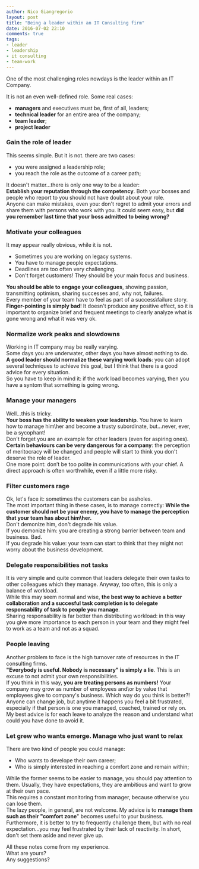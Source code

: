 ```yaml
---
author: Nico Giangregorio
layout: post
title: "Being a leader within an IT Consulting firm"
date: 2016-07-02 22:10
comments: true
tags:
- leader
- leadership
- it consulting
- team-work
---
```


One of the most challenging roles nowdays is the leader within an IT Company.   

It is not an even well-defined role. Some real cases:

* **managers** and executives must be, first of all, leaders;
* **technical leader** for an entire area of the company;
* **team leader**;
* **project leader**  


###  Gain the role of leader  
This seems simple. But it is not. there are two cases:

-	you were assigned a leadership role;
-	you reach the role as the outcome of a career path;  

It doesn't matter...there is only one way to be a leader:  
**Establish your reputation through the competency**.
Both your bosses and people who report to you should not have doubt about your role.  
Anyone can make mistakes, even you: don't regret to admit your errors and share them with persons who work with you. It could seem easy, but **did you remember last time that your boss admitted to being wrong?**  

### Motivate your colleagues  
It may appear really obvious, while it is not.


-	Sometimes you are working on legacy systems.
-	You have to manage people expectations.
-	Deadlines are too often very challenging.
-	Don't forget customers! They should be your main focus and business.  

**You should be able to engage your colleagues**, showing passion, transmitting optimism, sharing successes and, why not, failures.  
Every member of your team have to feel as part of a success\failure story.  
**Finger-pointing is simply bad**! It doesn't produce any positive effect, so it is important to organize brief and frequent meetings to clearly analyze what is gone wrong and what it was very ok.  

### Normalize work peaks and slowdowns
Working in IT company may be really varying.  
Some days you are underwater, other days you have almost nothing to do.  
**A good leader should normalize these varying work loads**: you can adopt several techniques to achieve this goal, but I think that there is a good advice for every situation.  
So you have to keep in mind it: if the work load becomes varying, then you have a syntom that something is going wrong.  

### Manage your managers
Well...this is tricky.  
**Your boss has the ability to weaken your leadership**. You have to learn how to manage him\her and become a trusty subordinate, but...never, ever, be a sycophant!  
Don't forget you are an example for other leaders (even for aspiring ones). **Certain behaviours can be very dangerous for a company**: the perception of meritocracy will be changed and people will start to think you don't deserve the role of leader.  
One more point: don’t be too polite in communications with your chief. A direct approach is often worthwhile, even if a little more risky.  

### Filter customers rage
Ok, let's face it: sometimes the customers can be assholes.  
The most important thing in these cases, is to manage correctly:
**While the customer should not be your enemy, you have to manage the perception that your team has about him\her.**  
Don't demonize him, don't degrade his value.  
If you demonize him: you are creating a strong barrier between team and business. Bad.  
If you degrade his value: your team can start to think that they might not worry about the business development.  

### Delegate responsibilities not tasks
It is very simple and quite common that leaders delegate their own tasks to other colleagues which they manage. Anyway, too often, this is only a balance of workload.  
While this may seem normal and wise, **the best way to achieve a better collaboration and a succesful task completion is to delegate responsability of task to people you manage**.  
Sharing responsability is far better than distributing workload: in this way you give more importance to each person in your team and they might feel to work as a team and not as a squad.  

### People leaving
Another problem to face is the high turnover rate of resources in the IT consulting firms.  
**"Everybody is useful. Nobody is necessary" is simply a lie**. This is an excuse to not admit your own responsibilities.  
If you think in this way, **you are treating persons as numbers!** Your company may grow as number of employees and\or by value that employees give to company's business. Which way do you think is better?!  
Anyone can change job, but anytime it happens you feel a bit frustrated, especially if that person is one you managed, coached, trained or rely on.
My best advice is for each leave to analyze the reason and understand what could you have done to avoid it.  

### Let grew who wants emerge. Manage who just want to relax
There are two kind of people you could manage:

-	Who wants to develope their own career;
-	Who is simply interested in reaching a comfort zone and remain within;  

While the former seems to be easier to manage, you should pay attention to them. Usually, they have expectations, they are ambitious and want to grow at their own pace.  
This requires a constant monitoring from manager, because otherwise you can lose them.  
The lazy people, in general, are not welcome. My advice is to **manage them such as their "comfort zone**" becomes useful to your business. Furthermore, it is better to try to frequently challenge them, but with no real expectation...you may feel frustrated by their lack of reactivity.
In short, don't set them aside and never give up.


All these notes come from my experience.   
What are yours?  
Any suggestions?  